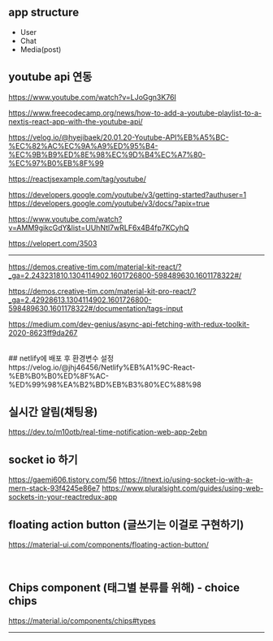 ## app structure
<ul>
    <li>User</li>
    <li>Chat</li>
    <li>Media(post)</li>
</ul>

## youtube api 연동
https://www.youtube.com/watch?v=LJoGgn3K76I

https://www.freecodecamp.org/news/how-to-add-a-youtube-playlist-to-a-nextjs-react-app-with-the-youtube-api/

https://velog.io/@hyejibaek/20.01.20-Youtube-API%EB%A5%BC-%EC%82%AC%EC%9A%A9%ED%95%B4-%EC%9B%B9%ED%8E%98%EC%9D%B4%EC%A7%80-%EC%97%B0%EB%8F%99

https://reactjsexample.com/tag/youtube/

https://developers.google.com/youtube/v3/getting-started?authuser=1
https://developers.google.com/youtube/v3/docs/?apix=true

https://www.youtube.com/watch?v=AMM9gikcGdY&list=UUhNtl7wRLF6x4B4fp7KCyhQ

https://velopert.com/3503
<br/>
<hr/>

https://demos.creative-tim.com/material-kit-react/?_ga=2.243231810.1304114902.1601726800-598489630.1601178322#/

https://demos.creative-tim.com/material-kit-pro-react/?_ga=2.42928613.1304114902.1601726800-598489630.1601178322#/documentation/tags-input

https://medium.com/dev-genius/async-api-fetching-with-redux-toolkit-2020-8623ff9da267

<br/>
## netlify에 배포 후 환경변수 설정
https://velog.io/@jhj46456/Netlify%EB%A1%9C-React-%EB%B0%B0%ED%8F%AC-%ED%99%98%EA%B2%BD%EB%B3%80%EC%88%98

## 실시간 알림(채팅용)
https://dev.to/m10otb/real-time-notification-web-app-2ebn

## socket io 하기
https://gaemi606.tistory.com/56
https://itnext.io/using-socket-io-with-a-mern-stack-93f4245e86e7
https://www.pluralsight.com/guides/using-web-sockets-in-your-reactredux-app

## floating action button (글쓰기는 이걸로 구현하기)
https://material-ui.com/components/floating-action-button/

<br/>

## Chips component (태그별 분류를 위해) - choice chips
https://material.io/components/chips#types

<hr/>

